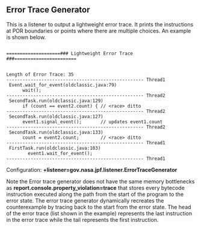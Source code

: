 ## Error Trace Generator ##

This is a listener to output a lightweight error trace. It prints the instructions at POR boundaries or points where there are multiple choices. An example is shown below.  

~~~~~~~~

====================### Lightweight Error Trace ###=======================


Length of Error Trace: 35
--------------------------------------------------- Thread1
 Event.wait_for_event(oldclassic.java:79)
      wait();
--------------------------------------------------- Thread2
 SecondTask.run(oldclassic.java:129)
      if (count == event2.count) { // <race> ditto
--------------------------------------------------- Thread2
 SecondTask.run(oldclassic.java:127)
      event1.signal_event();       // updates event1.count
--------------------------------------------------- Thread2
 SecondTask.run(oldclassic.java:133)
      count = event2.count;        // <race> ditto
--------------------------------------------------- Thread1
 FirstTask.run(oldclassic.java:103)
        event1.wait_for_event();
--------------------------------------------------- Thread1

~~~~~~~~

Configuration: **+listener=gov.nasa.jpf.listener.ErrorTraceGenerator**

Note the Error trace generator does not have the same memory bottlenecks as **report.console.property_violation=trace** that stores every bytecode instruction executed along the path from the start of the program to the error state. The error trace generator dynamically recreates the counterexample by tracing back to the start from the error state. The head of the error trace (list shown in the example) represents the last instruction in the error trace while the tail represents the first instruction.  
